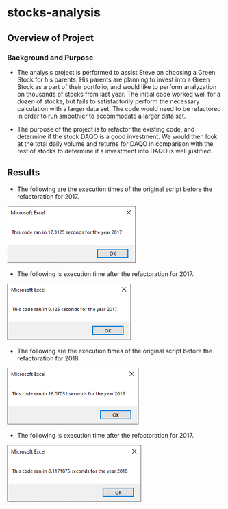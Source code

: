 # stocks-analysis

## Overview of Project

### Background and Purpose
* The analysis project is performed to assist Steve on choosing a Green Stock for his parents. His parents are planning to invest into a Green Stock as a part of their portfolio, and would like to perform analyzation on thousands of stocks from last year. The initial code worked well for a dozen of stocks, but fails to satisfactorily perform the necessary calculation with a larger data set. The code would need to be refactored in order to run smoothier to accommodate a larger data set. 

* The purpose of the project is to refactor the existing code, and determine if the stock DAQO is a good investment. We would then look at the total daily volume and returns for DAQO in comparison with the rest of stocks to determine if a investment into DAQO is well justified. 

## Results
* The following are the execution times of the original script before the refactoration for 2017. 

![2017_Original](Resources/2017_Original.png)
* The following is execution time after the refactoration for 2017.

![VBA_Challenge_2017](Resources/VBA_Challenge_2017.png)

* The following are the execution times of the original script before the refactoration for 2018. 

![2018_Original](Resources/2018_Original.png)
* The following is execution time after the refactoration for 2017.

![VBA_Challenge_2018](Resources/VBA_Challenge_2018.png)
